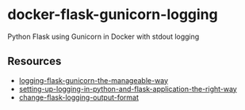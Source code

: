 # docker-flask-gunicorn-logging
Python Flask using Gunicorn in Docker with stdout logging

## Resources

- [logging-flask-gunicorn-the-manageable-way](https://trstringer.com/logging-flask-gunicorn-the-manageable-way/)
- [setting-up-logging-in-python-and-flask-application-the-right-way](https://medium.com/analytics-vidhya/setting-up-logging-in-python-and-flask-application-the-right-way-e4489c759e8d)
- [change-flask-logging-output-format](https://code.luasoftware.com/tutorials/flask/change-flask-logging-output-format/)
